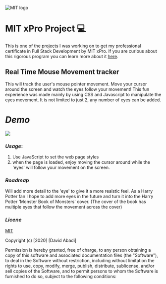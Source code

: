 ![MIT logo](https://bit.ly/2MonZuG)

# MIT xPro Project 💻
This is one of the projects I was working on to get my professional certificate in Full Stack Development by MIT xPro. 
If you are curious about this rigorous program you can learn more about it [here](https://youtu.be/5CiCtj_2Qsg).

## Real Time Mouse Movement tracker 
This will track the user's mouse pointer movement. Move your cursor around the screen and watch the eyes follow your movement! This fun experience was made mainly by using CSS and Javascript to manipulate the eyes movement. It is not limited to just 2, any number of eyes can be added. 

# *Demo*
![](http://shorturl.at/jktM9)

### *Usage*: 
1. Use JavaScript to set the web page styles
2. when the page is loaded, enjoy moving the cursor around while the 'eyes' will follow your movement on the screen. 

### *Roadmap*
Will add more detail to the 'eye' to give it a more realstic feel. As a Harry Potter fan I hope to add more eyes in the future and turn it into the Harry Potter 'Monster Book of Monsters' cover. (The cover of the book has multiple eyes that follow the movement across the cover)

### *Licene* 
   
[MIT](https://choosealicense.com/licenses/mit/#)

Copyright (c) [2020] [David Abadi]

Permission is hereby granted, free of charge, to any person obtaining a copy
of this software and associated documentation files (the "Software"), to deal
in the Software without restriction, including without limitation the rights
to use, copy, modify, merge, publish, distribute, sublicense, and/or sell
copies of the Software, and to permit persons to whom the Software is
furnished to do so, subject to the following conditions:
